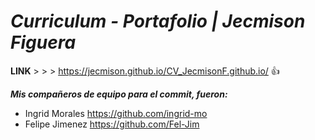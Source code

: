 # <em> Curriculum - Portafolio | Jecmison Figuera </em>

**LINK** > > >  https://jecmison.github.io/CV_JecmisonF.github.io/ :+1:


***Mis compañeros de equipo para el commit, fueron:***

- Ingrid Morales https://github.com/ingrid-mo
- Felipe Jimenez https://github.com/Fel-Jim

